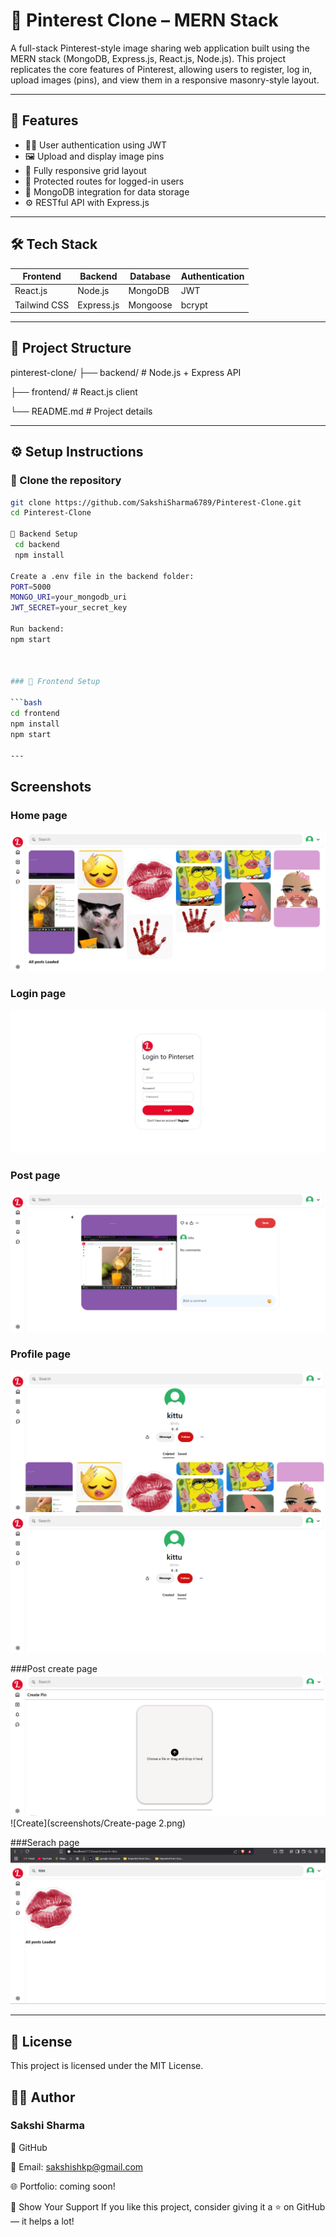 # 📌 Pinterest Clone – MERN Stack

A full-stack Pinterest-style image sharing web application built using the MERN stack (MongoDB, Express.js, React.js, Node.js). This project replicates the core features of Pinterest, allowing users to register, log in, upload images (pins), and view them in a responsive masonry-style layout.

---

## 🚀 Features

- 🧑‍💻 User authentication using JWT
- 🖼️ Upload and display image pins
- 📱 Fully responsive grid layout
- 🔐 Protected routes for logged-in users
- 💾 MongoDB integration for data storage
- ⚙️ RESTful API with Express.js

---

## 🛠️ Tech Stack

| Frontend | Backend | Database | Authentication |
|----------|---------|----------|----------------|
| React.js | Node.js | MongoDB  | JWT            |
| Tailwind CSS | Express.js | Mongoose | bcrypt |

---
## 📁 Project Structure

pinterest-clone/
├── backend/ # Node.js + Express API

├── frontend/ # React.js client

└── README.md # Project details


---

## ⚙️ Setup Instructions

### 🔹 Clone the repository

```bash
git clone https://github.com/SakshiSharma6789/Pinterest-Clone.git
cd Pinterest-Clone

🔹 Backend Setup
 cd backend
 npm install

Create a .env file in the backend folder:
PORT=5000
MONGO_URI=your_mongodb_uri
JWT_SECRET=your_secret_key

Run backend:
npm start



### 🔹 Frontend Setup

```bash
cd frontend
npm install
npm start

---

```
##  Screenshots
### Home page

![Home](screenshots/home-page.png)

### Login page
![Login](screenshots/Login-page.png)

### Post page 
![Post](screenshots/Post-page.png)

### Profile page
![Profile](screenshots/Profile-created-page.png)
![Profile saved](screenshots/Profile-page-saved.png)

###Post create page
![Create](screenshots/Create-page1.png)
![Create](screenshots/Create-page 2.png)

###Serach page
![Search](screenshots/search-page.png)

---

## 📝 License
This project is licensed under the MIT License.

## 👩‍💻 Author
### Sakshi Sharma

💼 GitHub

📧 Email: sakshishkp@gmail.com

🌐 Portfolio: coming soon!

🌟 Show Your Support
If you like this project, consider giving it a ⭐ on GitHub — it helps a lot!





